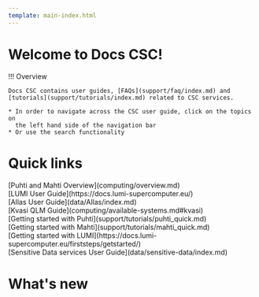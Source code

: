 ```yaml
---
template: main-index.html
---
```


<style>
#toc-title {
  display: none;
}
</style>

<h1 id="welcometext"> Welcome to Docs CSC! </h1>


<!--- Placeholder for a possible banner in the future

[![CSC Summer School in High-Performance Computing 2022](img/banneri__summerhpc_800x164px_csc.fi.png 'CSC Summer School in High-Performance Computing 2022')](https://ssl.eventilla.com/summerschool)
-->

!!! Overview
    
    Docs CSC contains user guides, [FAQs](support/faq/index.md) and [tutorials](support/tutorials/index.md) related to CSC services.

    * In order to navigate across the CSC user guide, click on the topics on
      the left hand side of the navigation bar
    * Or use the search functionality


<h1 id="quicklinktitle"> Quick links </h1>
<span class="index-quicklinks">
[Puhti and Mahti Overview](computing/overview.md) 
</span><br>
<span class="index-quicklinks">
[LUMI User Guide](https://docs.lumi-supercomputer.eu/) 
</span><br>
<span class="index-quicklinks">
[Allas User Guide](data/Allas/index.md)
</span><br>
<span class="index-quicklinks">
[Kvasi QLM Guide](computing/available-systems.md#kvasi)
</span><br>
<span class="index-quicklinks">
[Getting started with Puhti](support/tutorials/puhti_quick.md)
</span><br>
<span class="index-quicklinks">
[Getting started with Mahti](support/tutorials/mahti_quick.md)
</span><br>
<span class="index-quicklinks">
[Getting started with LUMI](https://docs.lumi-supercomputer.eu/firststeps/getstarted/)
</span><br>
<span class="index-quicklinks">
[Sensitive Data services User Guide](data/sensitive-data/index.md) 
</span>

# What's new

<!-- Content will be generated here, do not EDIT manually -->  
